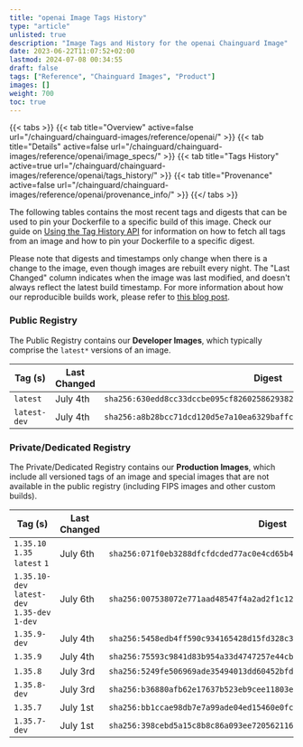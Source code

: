 ```yaml
---
title: "openai Image Tags History"
type: "article"
unlisted: true
description: "Image Tags and History for the openai Chainguard Image"
date: 2023-06-22T11:07:52+02:00
lastmod: 2024-07-08 00:34:55
draft: false
tags: ["Reference", "Chainguard Images", "Product"]
images: []
weight: 700
toc: true
---
```


{{< tabs >}}
{{< tab title="Overview" active=false url="/chainguard/chainguard-images/reference/openai/" >}}
{{< tab title="Details" active=false url="/chainguard/chainguard-images/reference/openai/image_specs/" >}}
{{< tab title="Tags History" active=true url="/chainguard/chainguard-images/reference/openai/tags_history/" >}}
{{< tab title="Provenance" active=false url="/chainguard/chainguard-images/reference/openai/provenance_info/" >}}
{{</ tabs >}}

The following tables contains the most recent tags and digests that can be used to pin your Dockerfile to a specific build of this image. Check our guide on [Using the Tag History API](/chainguard/chainguard-images/using-the-tag-history-api/) for information on how to fetch all tags from an image and how to pin your Dockerfile to a specific digest.

Please note that digests and timestamps only change when there is a change to the image, even though images are rebuilt every night. The "Last Changed" column indicates when the image was last modified, and doesn't always reflect the latest build timestamp. For more information about how our reproducible builds work, please refer to [this blog post](https://www.chainguard.dev/unchained/reproducing-chainguards-reproducible-image-builds).

### Public Registry
The Public Registry contains our **Developer Images**, which typically comprise the `latest*` versions of an image.

| Tag (s)       | Last Changed | Digest                                                                    |
|---------------|--------------|---------------------------------------------------------------------------|
|  `latest`     | July 4th     | `sha256:630edd8cc33dccbe095cf82602586293824091fdf3f66d1865080a1ee83cbca9` |
|  `latest-dev` | July 4th     | `sha256:a8b28bcc71dcd120d5e7a10ea6329baffc8dabab331560fcc7487082840e7044` |


### Private/Dedicated Registry
The Private/Dedicated Registry contains our **Production Images**, which include all versioned tags of an image and special images that are not available in the public registry (including FIPS images and other custom builds).

| Tag (s)                                        | Last Changed | Digest                                                                    |
|------------------------------------------------|--------------|---------------------------------------------------------------------------|
|  `1.35.10` `1.35` `latest` `1`                 | July 6th     | `sha256:071f0eb3288dfcfdcded77ac0e4cd65b403ca36925890950689411fcfe97897e` |
|  `1.35.10-dev` `latest-dev` `1.35-dev` `1-dev` | July 6th     | `sha256:007538072e771aad48547f4a2ad2f1c12f77958ae8b696a1bf973e95f923f1a1` |
|  `1.35.9-dev`                                  | July 4th     | `sha256:5458edb4ff590c934165428d15fd328c3cc5ebe6f782f3f793fe936f8244128a` |
|  `1.35.9`                                      | July 4th     | `sha256:75593c9841d83b954a33d4747257e44cbd7d3a2b1bd95a6ea390dbc8ebfe7250` |
|  `1.35.8`                                      | July 3rd     | `sha256:5249fe506969ade35494013dd60452bfd4a341d15ec5a715cbe5eb74912fa739` |
|  `1.35.8-dev`                                  | July 3rd     | `sha256:b36880afb62e17637b523eb9cee11803eb75ae95fb0a73711b8eb853e15cd936` |
|  `1.35.7`                                      | July 1st     | `sha256:bb1ccae98db7e7a99ade04ed15460e0fc000ecb51ad7c590f89359acc29d6d72` |
|  `1.35.7-dev`                                  | July 1st     | `sha256:398cebd5a15c8b8c86a093ee720562116974df7f7c7613acc835a4f3be50c514` |

